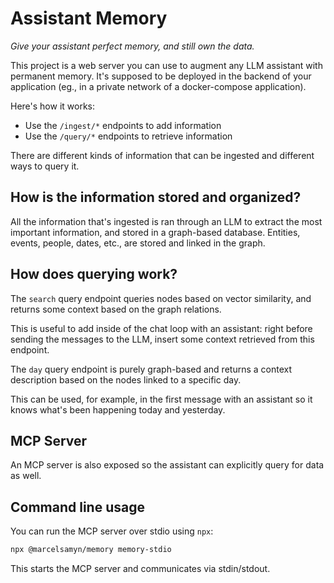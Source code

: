 # Assistant Memory

_Give your assistant perfect memory, and still own the data._

This project is a web server you can use to augment any LLM assistant with permanent memory. It's supposed to be deployed in the backend of your application (eg., in a private network of a docker-compose application).

Here's how it works:

- Use the `/ingest/*` endpoints to add information
- Use the `/query/*` endpoints to retrieve information

There are different kinds of information that can be ingested and different ways to query it.

## How is the information stored and organized?

All the information that's ingested is ran through an LLM to extract the most important information, and stored in a graph-based database. Entities, events, people, dates, etc., are stored and linked in the graph.

## How does querying work?

The `search` query endpoint queries nodes based on vector similarity, and returns some context based on the graph relations.

This is useful to add inside of the chat loop with an assistant: right before sending the messages to the LLM, insert some context retrieved from this endpoint.

The `day` query endpoint is purely graph-based and returns a context description based on the nodes linked to a specific day.

This can be used, for example, in the first message with an assistant so it knows what's been happening today and yesterday.

## MCP Server

An MCP server is also exposed so the assistant can explicitly query for data as well.

## Command line usage

You can run the MCP server over stdio using `npx`:

```bash
npx @marcelsamyn/memory memory-stdio
```

This starts the MCP server and communicates via stdin/stdout.
